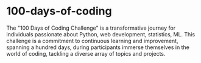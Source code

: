 # 100-days-of-coding
The "100 Days of Coding Challenge" is a transformative journey for individuals passionate about Python, web development, statistics, ML. This challenge is a commitment to continuous learning and improvement, spanning a hundred days, during participants immerse themselves in the world of coding, tackling a diverse array of topics and projects.
